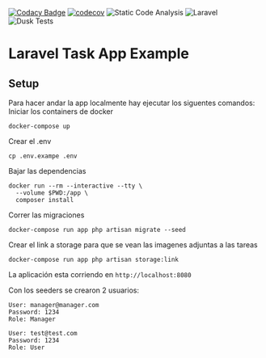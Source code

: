 [![Codacy Badge](https://api.codacy.com/project/badge/Grade/990137d81b4c4eedaba33414aab3bb0a)](https://app.codacy.com/gh/Unicen-Tupar/laravel-crud-demo?utm_source=github.com&utm_medium=referral&utm_content=Unicen-Tupar/laravel-crud-demo&utm_campaign=Badge_Grade)
[![codecov](https://codecov.io/gh/unicen-tupar/laravel-crud-demo/branch/master/graph/badge.svg)](https://codecov.io/gh/unicen-tupar/laravel-crud-demo/)
![Static Code Analysis](https://github.com/Unicen-Tupar/laravel-crud-demo/workflows/Static%20Code%20Analysis/badge.svg)
![Laravel](https://github.com/Unicen-Tupar/laravel-crud-demo/workflows/Laravel/badge.svg)
![Dusk Tests](https://github.com/Unicen-Tupar/laravel-crud-demo/workflows/Dusk%20Tests/badge.svg)

# Laravel Task App Example
## Setup
Para hacer andar la app localmente hay ejecutar los siguentes comandos:
Iniciar los containers de docker
```
docker-compose up
```
Crear el .env
```
cp .env.exampe .env
```
Bajar las dependencias
```
docker run --rm --interactive --tty \
  --volume $PWD:/app \
  composer install
```
Correr las migraciones
```
docker-compose run app php artisan migrate --seed
```
Crear el link a storage para que se vean las imagenes adjuntas a las tareas
```
docker-compose run app php artisan storage:link
```

La aplicación esta corriendo en `http://localhost:8080`

Con los seeders se crearon 2 usuarios:
```
User: manager@manager.com
Password: 1234
Role: Manager
```
```
User: test@test.com
Password: 1234
Role: User
```

